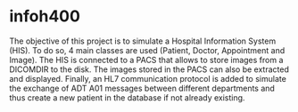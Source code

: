 # infoh400

The objective of this project is to simulate a Hospital Information System (HIS). To do so, 4 main classes are used (Patient, Doctor, Appointment and Image).
The HIS is connected to a PACS that allows to store images from a DICOMDIR to the disk. The images stored in the PACS can also be extracted and displayed.
Finally, an HL7 communication protocol is added to simulate the exchange of ADT A01 messages between different departments and thus create a new patient in the database if not already existing.
